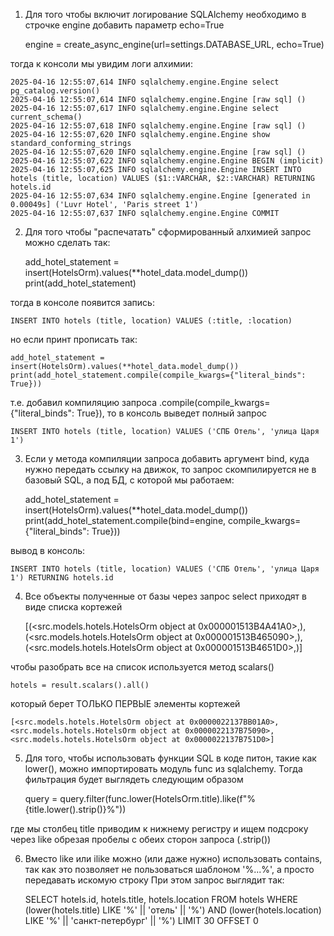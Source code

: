 1. Для того чтобы включит логирование SQLAlchemy необходимо в строчке engine добавить параметр echo=True

    engine = create_async_engine(url=settings.DATABASE_URL, echo=True)

тогда к консоли мы увидим логи алхимии:

    2025-04-16 12:55:07,614 INFO sqlalchemy.engine.Engine select pg_catalog.version()
    2025-04-16 12:55:07,614 INFO sqlalchemy.engine.Engine [raw sql] ()
    2025-04-16 12:55:07,617 INFO sqlalchemy.engine.Engine select current_schema()
    2025-04-16 12:55:07,618 INFO sqlalchemy.engine.Engine [raw sql] ()
    2025-04-16 12:55:07,620 INFO sqlalchemy.engine.Engine show standard_conforming_strings
    2025-04-16 12:55:07,620 INFO sqlalchemy.engine.Engine [raw sql] ()
    2025-04-16 12:55:07,622 INFO sqlalchemy.engine.Engine BEGIN (implicit)
    2025-04-16 12:55:07,625 INFO sqlalchemy.engine.Engine INSERT INTO hotels (title, location) VALUES ($1::VARCHAR, $2::VARCHAR) RETURNING hotels.id
    2025-04-16 12:55:07,634 INFO sqlalchemy.engine.Engine [generated in 0.00049s] ('Luvr Hotel', 'Paris street 1')
    2025-04-16 12:55:07,637 INFO sqlalchemy.engine.Engine COMMIT

2. Для того чтобы "распечатать" сформированный алхимией запрос можно сделать так:

    add_hotel_statement = insert(HotelsOrm).values(**hotel_data.model_dump())
    print(add_hotel_statement)

тогда в консоле появится запись:

    INSERT INTO hotels (title, location) VALUES (:title, :location)

но если принт прописать так:

    add_hotel_statement = insert(HotelsOrm).values(**hotel_data.model_dump())
    print(add_hotel_statement.compile(compile_kwargs={"literal_binds": True}))

т.е. добавил компиляцию запроса .compile(compile_kwargs={"literal_binds": True}), то в консоль выведет полный запрос

    INSERT INTO hotels (title, location) VALUES ('СПБ Отель', 'улица Царя 1')

3. Если у метода компиляции запроса добавить аргумент bind, куда нужно передать ссылку на движок, то запрос скомпилируется не в базовый SQL, а под
БД, с которой мы работаем:

    add_hotel_statement = insert(HotelsOrm).values(**hotel_data.model_dump())
    print(add_hotel_statement.compile(bind=engine, compile_kwargs={"literal_binds": True}))

вывод в консоль:

    INSERT INTO hotels (title, location) VALUES ('СПБ Отель', 'улица Царя 1') RETURNING hotels.id

4. Все объекты полученные от базы через запрос select приходят в виде списка кортежей

    [(<src.models.hotels.HotelsOrm object at 0x000001513B4A41A0>,), (<src.models.hotels.HotelsOrm object at 0x000001513B465090>,), (<src.models.hotels.HotelsOrm object at 0x000001513B4651D0>,)]

чтобы разобрать все на список используется метод scalars()

    hotels = result.scalars().all()

который берет ТОЛЬКО ПЕРВЫЕ элементы кортежей

    [<src.models.hotels.HotelsOrm object at 0x0000022137BB01A0>, <src.models.hotels.HotelsOrm object at 0x0000022137B75090>, <src.models.hotels.HotelsOrm object at 0x0000022137B751D0>]

5. Для того, чтобы использовать функции SQL в коде питон, такие как lower(), можно импортировать модуль func из sqlalchemy.
Тогда фильтрация будет выглядеть следующим образом

    query = query.filter(func.lower(HotelsOrm.title).like(f"%{title.lower().strip()}%"))

где мы столбец title приводим к нижнему регистру и ищем подсроку через like обрезая пробелы с обеих сторон запроса (.strip())

6. Вместо like или ilike можно (или даже нужно) использовать contains, так как это позволяет не пользоваться шаблоном '%...%', а просто передавать искомую строку
При этом запрос выглядит так:

    SELECT hotels.id, hotels.title, hotels.location 
    FROM hotels
    WHERE (lower(hotels.title) LIKE '%' || 'отель' || '%') AND (lower(hotels.location) LIKE '%' || 'санкт-петербург' || '%')
    LIMIT 30 OFFSET 0
